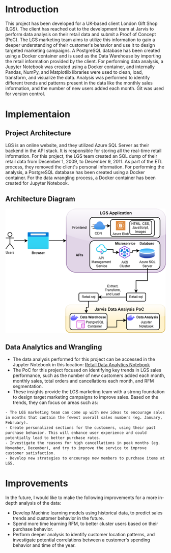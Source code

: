 # Introduction
This project has been developed for a UK-based client London Gift Shop (LGS). The client has reached out to the development team at Jarvis to perform data analysis on their retail data and submit a Proof of Concept (PoC). The LGS marketing team aims to utilize this information to gain a deeper understanding of their customer's behavior and use it to design targeted marketing campaigns. A PostgreSQL database has been created using a Docker container and is used as the Data Warehouse by importing the retail information provided by the client. For performing data analysis, a Jupyter Notebook was created using a Docker container, and internally Pandas, NumPy, and Matplotlib libraries were used to clean, load, transform, and visualize the data. Analysis was performed to identify different trends and patterns present in the data like the monthly sales information, and the number of new users added each month. Git was used for version control.

# Implementaion
## Project Architecture
LGS is an online website, and they utilized Azure SQL Server as their backend in the API stack. It is responsible for storing all the real-time retail information. For this project, the LGS team created an SQL dump of their retail data from December 1, 2009, to December 9, 2011. As part of the ETL process, they removed the client's personal information. For performing the analysis, a PostgreSQL database has been created using a Docker container. For the data wrangling process, a Docker container has been created for Jupyter Notebook.

## Architecture Diagram
![Python Data Analysis Architecture](assets/PythonDataAnalysis.png)

## Data Analytics and Wrangling
- The data analysis performed for this project can be accessed in the Jupyter Notebook in this location: [Retail Data Analytics Notebook](python_data_wrangling/retail_data_analytics_wrangling.ipynb)
- The PoC for this project focused on identifying key trends in LGS sales performance, such as the number of new customers added each month, monthly sales, total orders and cancellations each month, and RFM segmentation.
- These insights provide the LGS marketing team with a strong foundation to design target marketing campaigns to improve sales. Based on the trends, they can focus on areas such as:
```
- The LGS marketing team can come up with new ideas to encourage sales in months that contain the fewest overall sales numbers (eg. January, February).
- Create personalized sections for the customers, using their past purchase behavior. This will enhance user experience and could potentially lead to better purchase rates.
- Investigate the reasons for high cancellations in peak months (eg. November, December), and try to improve the service to improve customer satisfaction.
- Develop new strategies to encourage new members to purchase items at LGS.
```

# Improvements
In the future, I would like to make the following improvements for a more in-depth analysis of the data:
- Develop Machine learning models using historical data, to predict sales trends and customer behavior in the future.
- Spend more time learning RFM, to better cluster users based on their purchase behavior.
- Perform deeper analysis to identify customer location patterns, and investigate potential correlations between a customer's spending behavior and time of the year.
